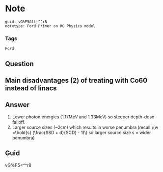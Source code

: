 # Note
```
guid: vG%F5&lt;^^r8
notetype: Ford Primer on RO Physics model
```

### Tags
```
Ford
```

## Question
<h2>Main disadvantages (2) of treating with Co60 instead of linacs</h2>

## Answer
<section>
<ol>
<li>Lower photon energies (1.17MeV and 1.33MeV) so steeper depth-dose falloff.</li>
<li>Larger source sizes (~2cm) which results in worse penumbra (recall \(w =\bold{s} (\frac{SSD + d}{SCD} - 1)\) so larger source size s = wider penumbra)</li>
</ol>

</section>

## Guid
vG%F5<^^r8
